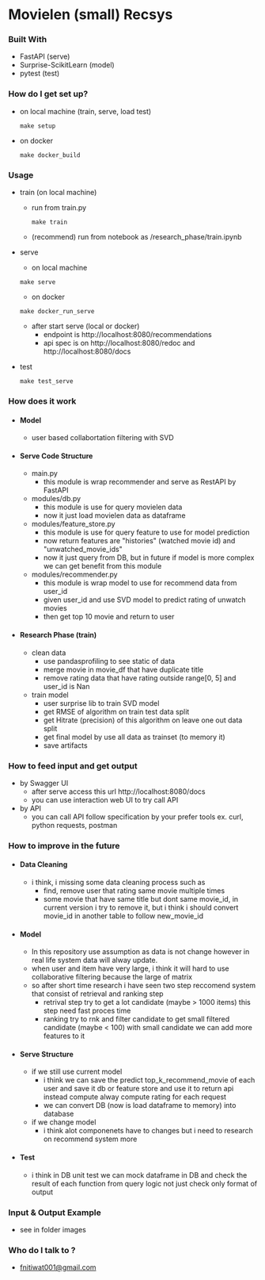 # Movielen (small) Recsys

### Built With

- FastAPI (serve)
- Surprise-ScikitLearn (model)
- pytest (test)

### How do I get set up?

- on local machine (train, serve, load test)
  ```
  make setup
  ```
- on docker
  ```
  make docker_build
  ```

### Usage

- train (on local machine)

  - run from train.py
    ```
    make train
    ```
  - (recommend) run from notebook as /research_phase/train.ipynb

- serve
  - on local machine
  ```
  make serve
  ```
  - on docker
  ```
  make docker_run_serve
  ```
  - after start serve (local or docker)
    - endpoint is http://localhost:8080/recommendations
    - api spec is on http://localhost:8080/redoc and http://localhost:8080/docs
- test
  ```
  make test_serve
  ```

### How does it work

- #### Model
  - user based collabortation filtering with SVD
- #### Serve Code Structure

  - main.py
    - this module is wrap recommender and serve as RestAPI by FastAPI
  - modules/db.py
    - this module is use for query movielen data
    - now it just load movielen data as dataframe
  - modules/feature_store.py
    - this module is use for query feature to use for model prediction
    - now return features are "histories" (watched movie id) and "unwatched_movie_ids"
    - now it just query from DB, but in future if model is more complex we can get benefit from this module
  - modules/recommender.py
    - this module is wrap model to use for recommend data from user_id
    - given user_id and use SVD model to predict rating of unwatch movies
    - then get top 10 movie and return to user

- #### Research Phase (train)
  - clean data
    - use pandasprofiling to see static of data
    - merge movie in movie_df that have duplicate title
    - remove rating data that have rating outside range[0, 5] and user_id is Nan
  - train model
    - user surprise lib to train SVD model
    - get RMSE of algorithm on train test data split
    - get Hitrate (precision) of this algorithm on leave one out data split
    - get final model by use all data as trainset (to memory it)
    - save artifacts

### How to feed input and get output

- by Swagger UI
  - after serve access this url http://localhost:8080/docs
  - you can use interaction web UI to try call API
- by API
  - you can call API follow specification by your prefer tools ex. curl, python requests, postman

### How to improve in the future

- #### Data Cleaning
  - i think, i missing some data cleaning process such as
    - find, remove user that rating same movie multiple times
    - some movie that have same title but dont same movie_id, in current version i try to remove it, but i think i should convert movie_id in another table to follow new_movie_id
- #### Model
  - In this repository use assumption as data is not change however in real life system data will alway update.
  - when user and item have very large, i think it will hard to use collaborative filtering because the large of matrix
  - so after short time research i have seen two step reccomend system that consist of retrieval and ranking step
    - retrival step try to get a lot candidate (maybe > 1000 items) this step need fast proces time
    - ranking try to rnk and filter candidate to get small filtered candidate (maybe < 100) with small candidate we can add more features to it
- #### Serve Structure
  - if we still use current model
    - i think we can save the predict top_k_recommend_movie of each user and save it db or feature store and use it to return api instead compute alway compute rating for each request
    - we can convert DB (now is load dataframe to memory) into database
  - if we change model
    - i think alot componenets have to changes but i need to research on recommend system more
- #### Test
  - i think in DB unit test we can mock dataframe in DB and check the result of each function from query logic not just check only format of output

### Input & Output Example

- see in folder images

### Who do I talk to ?

- fnitiwat001@gmail.com
